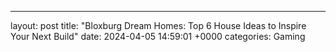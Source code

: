 ---
layout: post
title: "Bloxburg Dream Homes: Top 6 House Ideas to Inspire Your Next Build"
date:   2024-04-05 14:59:01 +0000
categories: Gaming
